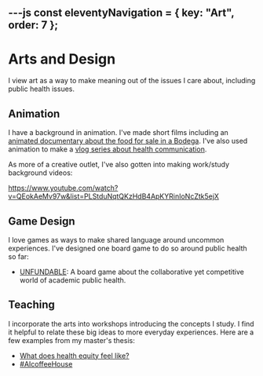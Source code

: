 ---js
const eleventyNavigation = {
	key: "Art",
	order: 7
};
---
# Arts and Design

I view art as a way to make meaning out of the issues I care about, including public health issues.

## Animation

I have a background in animation. I've made short films including an [animated documentary about the food for sale in a Bodega](https://youtu.be/PvTN0ZQWifw?feature=shared). I've also used animation to make a [vlog series about health communication](https://www.youtube.com/playlist?list=PLStduNqtQKzHw-rLUMUZIm8LoKGxlmP5r).

As more of a creative outlet, I've also gotten into making work/study background videos:

https://www.youtube.com/watch?v=QEokAeMv97w&list=PLStduNqtQKzHdB4ApKYRinIoNcZtk5ejX

## Game Design

I love games as ways to make shared language around uncommon experiences. I've designed one board game to do so around public health so far:

- [UNFUNDABLE](https://www.unfundable.fun): A board game about the collaborative yet competitive world of academic public health.

## Teaching

I incorporate the arts into workshops introducing the concepts I study. I find it helpful to relate these big ideas to more everyday experiences. Here are a few examples from my master's thesis:

- [What does health equity feel like?](https://hercommunication.pubpub.org/pub/healthyequityfeels/release/2)
- [#AIcoffeeHouse](https://hercommunication.pubpub.org/pub/aicoffeehouse/release/1)
